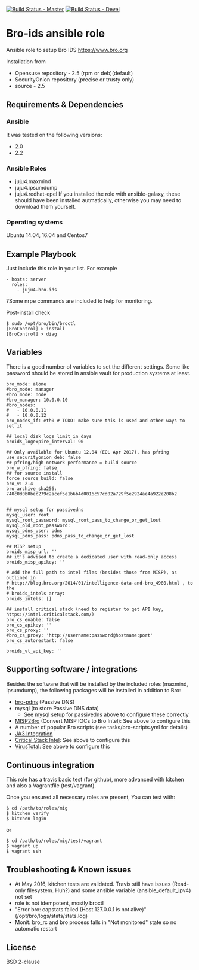 [![Build Status - Master](https://travis-ci.org/juju4/ansible-bro-ids.svg?branch=master)](https://travis-ci.org/juju4/ansible-bro-ids)
[![Build Status - Devel](https://travis-ci.org/juju4/ansible-bro-ids.svg?branch=devel)](https://travis-ci.org/juju4/ansible-bro-ids/branches)

# Bro-ids ansible role

Ansible role to setup Bro IDS
https://www.bro.org

Installation from
* Opensuse repository - 2.5 (rpm or deb)(default)
* SecurityOnion repository (precise or trusty only)
* source - 2.5

## Requirements & Dependencies

### Ansible
It was tested on the following versions:
 * 2.0
 * 2.2

### Ansible Roles
 * juju4.maxmind
 * juju4.ipsumdump
 * juju4.redhat-epel
If you installed the role with ansible-galaxy, these should have been
installed autmatically, otherwise you may need to download them yourself.

### Operating systems

Ubuntu 14.04, 16.04 and Centos7

## Example Playbook

Just include this role in your list.
For example

```
- hosts: server
  roles:
    - juju4.bro-ids

```

?Some nrpe commands are included to help for monitoring.

Post-install check
```
$ sudo /opt/bro/bin/broctl
[BroControl] > install
[BroControl] > diag
```

## Variables

There is a good number of variables to set the different settings.
Some like password should be stored in ansible vault for production systems at least.

```
bro_mode: alone
#bro_mode: manager
#bro_mode: node
#bro_manager: 10.0.0.10
#bro_nodes:
#   - 10.0.0.11
#   - 10.0.0.12
bro_nodes_if: eth0 # TODO: make sure this is used and other ways to set it

## local disk logs limit in days
broids_logexpire_interval: 90

## Only available for Ubuntu 12.04 (EOL Apr 2017), has pfring
use_securityonion_deb: false
## pfring/high network performance = build source
bro_w_pfring: false
## for source install
force_source_build: false
bro_v: 2.4
bro_archive_sha256: 740c0d0b0bec279c2acef5e1b6b4d0016c57cd02a729f5e2924ae4a922e208b2


## mysql setup for passivedns
mysql_user: root
mysql_root_password: mysql_root_pass_to_change_or_get_lost
mysql_old_root_password:
mysql_pdns_user: pdns
mysql_pdns_pass: pdns_pass_to_change_or_get_lost

## MISP setup
broids_misp_url: ''
## it's advised to create a dedicated user with read-only access
broids_misp_apikey: ''

# Add the full path to intel files (besides those from MISP), as outlined in
# http://blog.bro.org/2014/01/intelligence-data-and-bro_4980.html , to the
# broids_intels array:
broids_intels: []

## install critical stack (need to register to get API key, https://intel.criticalstack.com/)
bro_cs_enable: false
bro_cs_apikey: ''
bro_cs_proxy: ''
#bro_cs_proxy: 'http://username:password@hostname:port'
bro_cs_autorestart: false

broids_vt_api_key: ''
```

## Supporting software / integrations
Besides the software that will be installed by the included roles (maxmind, 
ipsumdump), the following packages will be installed in addition to Bro:
 * [bro-pdns](https://github.com/JustinAzoff/bro-pdns) (Passive DNS)
 * mysql (to store Passive DNS data)
   * See mysql setup for passivedns above to configure these correctly
 * [MISP2Bro](https://github.com/thnyheim/misp2bro.git) (Convert MISP IOCs to 
   Bro Intel): See above to configure this
 * A number of popular Bro scripts (see tasks/bro-scripts.yml for details)
 * [JA3 Integration](https://www.splunk.com/blog/2017/12/18/configuring-ja3-with-bro-for-splunk.html)
 * [Critical Stack Intel](https://intel.criticalstack.com/): See above to 
   configure this
 * [VirusTotal](https://www.virustotal.com/en/documentation/public-api/): See
   above to configure this

## Continuous integration

This role has a travis basic test (for github), more advanced with kitchen and also a Vagrantfile (test/vagrant).

Once you ensured all necessary roles are present, You can test with:
```
$ cd /path/to/roles/mig
$ kitchen verify
$ kitchen login
```
or
```
$ cd /path/to/roles/mig/test/vagrant
$ vagrant up
$ vagrant ssh
```

## Troubleshooting & Known issues

* At May 2016, kitchen tests are validated. Travis still have issues (Read-only filesystem. Huh?) and some ansible variable (ansible_default_ipv4) not set
* role is not idempotent, mostly broctl
* "Error bro: capstats failed (Host 127.0.0.1 is not alive)" (/opt/bro/logs/stats/stats.log)
* Monit: bro_rc and bro process falls in "Not monitored" state so no automatic restart

## License

BSD 2-clause



